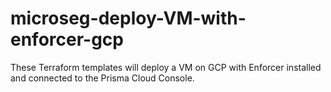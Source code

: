 # microseg-deploy-VM-with-enforcer-gcp
These Terraform templates will deploy a VM on GCP with Enforcer installed and connected to the Prisma Cloud Console.
